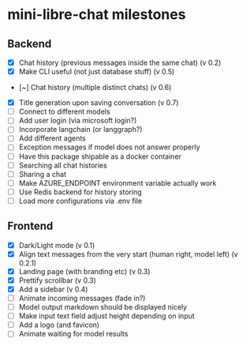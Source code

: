 # mini-libre-chat milestones

## Backend
- [x] Chat history (previous messages inside the same chat) (v 0.2)
- [x] Make CLI useful (not just database stuff) (v 0.5)
- [~] Chat history (multiple distinct chats) (v 0.6)
- [x] Title generation upon saving conversation (v 0.7)
- [ ] Connect to different models
- [ ] Add user login (via microsoft login?)
- [ ] Incorporate langchain (or langgraph?)
- [ ] Add different agents
- [ ] Exception messages if model does not answer properly
- [ ] Have this package shipable as a docker container
- [ ] Searching all chat histories
- [ ] Sharing a chat
- [ ] Make AZURE_ENDPOINT environment variable actually work
- [ ] Use Redis backend for history storing
- [ ] Load more configurations via .env file

## Frontend
- [x] Dark/Light mode (v 0.1)
- [x] Align text messages from the very start (human right, model left) (v 0.2.1)
- [x] Landing page (with branding etc) (v 0.3)
- [x] Prettify scrollbar (v 0.3)
- [x] Add a sidebar (v 0.4)
- [ ] Animate incoming messages (fade in?)
- [ ] Model output markdown should be displayed nicely
- [ ] Make input text field adjust height depending on input
- [ ] Add a logo (and favicon)
- [ ] Animate waiting for model results
